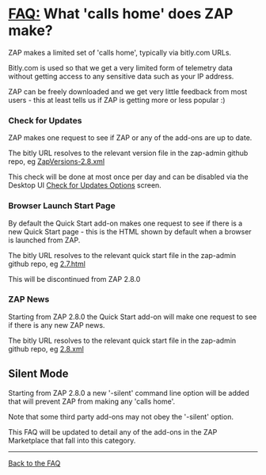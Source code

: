 # [FAQ:](FAQtoplevel) What 'calls home' does ZAP make?

ZAP makes a limited set of 'calls home', typically via bitly.com URLs. 

Bitly.com is used so that we get a very limited form of telemetry data without getting access to any sensitive data such as your IP address.

ZAP can be freely downloaded and we get very little feedback from most users - this at least tells us if ZAP is getting more or less popular :)

### Check for Updates

ZAP makes one request to see if ZAP or any of the add-ons are up to date.

The bitly URL resolves to the relevant version file in the zap-admin github repo, eg [ZapVersions-2.8.xml](https://github.com/zaproxy/zap-admin/blob/master/ZapVersions-2.8.xml)

This check will be done at most once per day and can be disabled via the Desktop UI [Check for Updates Options](https://github.com/zaproxy/zap-core-help/wiki/HelpUiDialogsOptionsCheckforupdates) screen.

### Browser Launch Start Page

By default the Quick Start add-on makes one request to see if there is a new Quick Start page - this is the HTML shown by default when a browser is launched from ZAP.

The bitly URL resolves to the relevant quick start file in the zap-admin github repo, eg [2.7.html](https://github.com/zaproxy/zap-admin/blob/master/files/launch/2.7.html)

This will be discontinued from ZAP 2.8.0

### ZAP News

Starting from ZAP 2.8.0 the Quick Start add-on will make one request to see if there is any new ZAP news.

The bitly URL resolves to the relevant quick start file in the zap-admin github repo, eg [2.8.xml](https://github.com/zaproxy/zap-admin/blob/master/files/news/2_8.xml)

## Silent Mode

Starting from ZAP 2.8.0 a new '-silent' command line option will be added that will prevent ZAP from making any 'calls home'.

Note that some third party add-ons may not obey the '-silent' option.

This FAQ will be updated to detail any of the add-ons in the ZAP Marketplace that fall into this category.

---

[Back to the FAQ](FAQtoplevel)